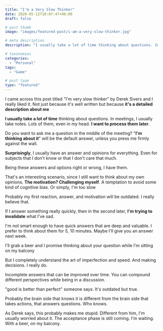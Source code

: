 ```yaml
---
title: "I'm a Very Slow Thinker"
date: 2020-05-12T10:07:47+06:00
draft: false

# post thumb
image: "images/featured-post/i-am-a-very-slow-thinker.jpg"

# meta description
description: "I usually take a lot of time thinking about questions. In meetings, I usually take notes. Lots of them, even in my head. I want to process them later. "

# taxonomies
categories: 
  - "Personal"
tags:
  - "Game"

# post type
type: "featured"
---
```


I came across this post titled "I'm very slow thinker" by Derek Sivers and I really liked it. Not just because it's well written but because **it's a detailed description about me**

**I usually take a lot of time** thinking about questions. In meetings, I usually take notes. Lots of them, even in my head. **I want to process them later**. 

Do you want to ask me a question in the middle of the meeting? "**I'm thinking about it**" will be the default answer, unless you press me firmly against the wall.

**Surprisingly**, I usually have an answer and opinions for everything. Even for subjects that I don't know or that I don't care that much. 

Being these answers and options right or wrong, I have them.

That's an interesting scenario, since I still want to think about my own opinions. **The motivation? Challenging myself**. A temptation to avoid some kind of cognitive bias. Or simply, I'm too slow

Probably my first reaction, answer, and motivation will be outdated. I really believe that.

If I answer something really quickly, then in the second later, **I'm trying to invalidate** what I've sad. 

I'm not smart enough to have quick answers that are deep and valuable. I prefer to think about them for 5, 10 minutes. Maybe I'll give you an answer next week. 

I'll grab a beer and I promise thinking about your question while I'm sitting on my balcony

But I completely understand the art of imperfection and speed. And making decisions. I really do.

Incomplete answers that can be improved over time. You can compound different perspectives while being in a discussion. 

"good is better than perfect" someone says. It's outdated but true.

Probably the brain side that knows it is different from the brain side that takes actions, that answers questions. Who knows.

As Derek says, this probably makes me stupid. Different from him, I'm usually worried about it. The acceptance phase is still coming. I'm waiting. With a beer, on my balcony.